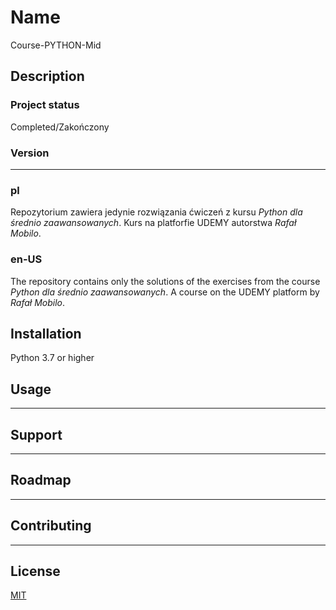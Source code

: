 # Name
Course-PYTHON-Mid

## Description
### Project status
Completed/Zakończony

### Version
----

### pl
Repozytorium zawiera jedynie rozwiązania ćwiczeń z kursu
*Python dla średnio zaawansowanych*.
Kurs na platforfie UDEMY autorstwa *Rafał Mobilo*.

### en-US
The repository contains only the solutions of the exercises from the course
*Python dla średnio zaawansowanych*.
A course on the UDEMY platform by *Rafał Mobilo*.

## Installation 
Python 3.7 or higher

## Usage
----

## Support
----

## Roadmap
----

## Contributing
----

## License
[MIT](https://choosealicense.com/licenses/mit/)